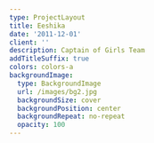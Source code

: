 ```yaml
---
type: ProjectLayout
title: Eeshika
date: '2011-12-01'
client: ''
description: Captain of Girls Team
addTitleSuffix: true
colors: colors-a
backgroundImage:
  type: BackgroundImage
  url: /images/bg2.jpg
  backgroundSize: cover
  backgroundPosition: center
  backgroundRepeat: no-repeat
  opacity: 100
---
```

